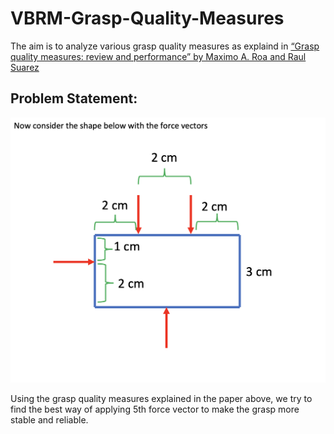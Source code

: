 # VBRM-Grasp-Quality-Measures

The aim is to analyze various grasp quality measures as explaind in 
[“Grasp quality measures: review and performance” by Maximo A. Roa and Raul Suarez](https://link.springer.com/article/10.1007/s10514-014-9402-3)

## Problem Statement:

![problem](https://github.com/kt-krutarthtrivedi/VBRM-Grasp-Quality-Measures/blob/main/media/Problem%20Statement.png)

Using the grasp quality measures explained in the paper above, we try to find the best way of applying 5th force vector to make the grasp more stable and reliable.
